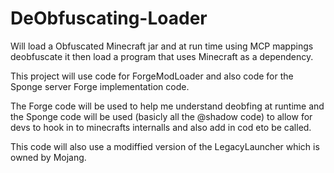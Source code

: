 DeObfuscating-Loader
====================  
 
Will load a Obfuscated Minecraft jar and at run time using MCP mappings deobfuscate it then load a program that uses Minecraft as a dependency.

This project will use code for ForgeModLoader and also code for the Sponge server Forge implementation code.

The Forge code will be used to help me understand deobfing at runtime and the Sponge code will be used (basicly all the @shadow code) to allow for devs to hook in to minecrafts internalls and also add in cod eto be called.

This code will also use a modiffied version of the LegacyLauncher which is owned by Mojang.
